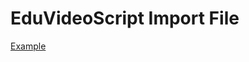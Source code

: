 <!--
author:   Fabian Bär
email: baerfabian@gmx.de

version: 0.0.3

@EduVideoScript.eval

<iframe
  src= https://fjangfaragesh.github.io/EduVideoScript/evs.html
  style="border:1px solid black"
  width="500"
  height="500"
  onload='this.contentWindow.postMessage(JSON.stringify({"command":"loadCode","code":@0}),"*")'>
</iframe>

@end

-->

# EduVideoScript Import File

[Example](https://liascript.github.io/course/?https://fjangfaragesh.github.io/EduVideoScript/liaExample.md)

